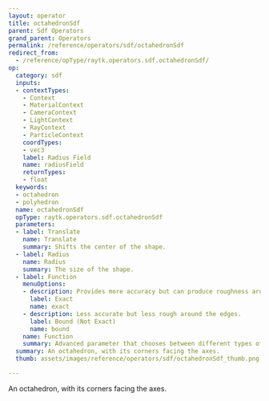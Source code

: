 ```yaml
---
layout: operator
title: octahedronSdf
parent: Sdf Operators
grand_parent: Operators
permalink: /reference/operators/sdf/octahedronSdf
redirect_from:
  - /reference/opType/raytk.operators.sdf.octahedronSdf/
op:
  category: sdf
  inputs:
  - contextTypes:
    - Context
    - MaterialContext
    - CameraContext
    - LightContext
    - RayContext
    - ParticleContext
    coordTypes:
    - vec3
    label: Radius Field
    name: radiusField
    returnTypes:
    - float
  keywords:
  - octahedron
  - polyhedron
  name: octahedronSdf
  opType: raytk.operators.sdf.octahedronSdf
  parameters:
  - label: Translate
    name: Translate
    summary: Shifts the center of the shape.
  - label: Radius
    name: Radius
    summary: The size of the shape.
  - label: Function
    menuOptions:
    - description: Provides more accuracy but can produce roughness around the edges.
      label: Exact
      name: exact
    - description: Less accurate but less rough around the edges.
      label: Bound (Not Exact)
      name: bound
    name: Function
    summary: Advanced parameter that chooses between different types of calculations.
  summary: An octahedron, with its corners facing the axes.
  thumb: assets/images/reference/operators/sdf/octahedronSdf_thumb.png

---
```



An octahedron, with its corners facing the axes.